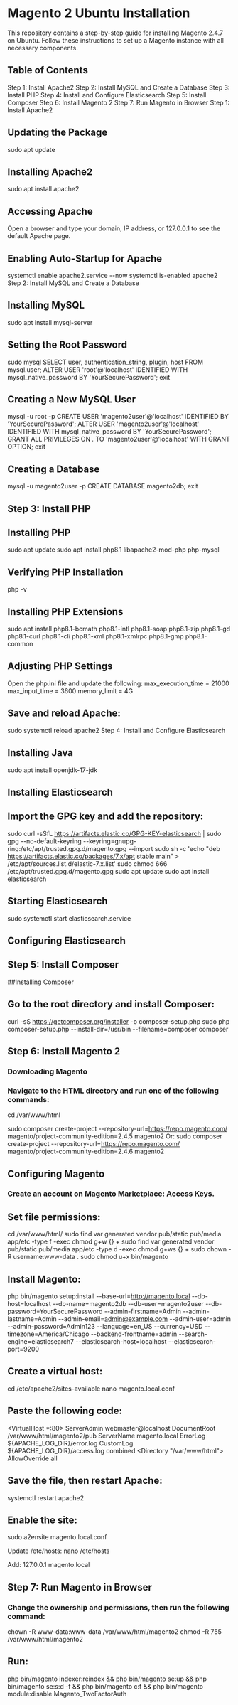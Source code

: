 # Magento 2 Ubuntu Installation
This repository contains a step-by-step guide for installing Magento 2.4.7 on Ubuntu. Follow these instructions to set up a Magento instance with all necessary components.

## Table of Contents
Step 1: Install Apache2
Step 2: Install MySQL and Create a Database
Step 3: Install PHP
Step 4: Install and Configure Elasticsearch
Step 5: Install Composer
Step 6: Install Magento 2
Step 7: Run Magento in Browser
Step 1: Install Apache2

## Updating the Package
sudo apt update

## Installing Apache2

sudo apt install apache2

## Accessing Apache
Open a browser and type your domain, IP address, or 127.0.0.1 to see the default Apache page.

## Enabling Auto-Startup for Apache
systemctl enable apache2.service --now
systemctl is-enabled apache2
Step 2: Install MySQL and Create a Database

## Installing MySQL
sudo apt install mysql-server

## Setting the Root Password
sudo mysql
SELECT user, authentication_string, plugin, host FROM mysql.user;
ALTER USER 'root'@'localhost' IDENTIFIED WITH mysql_native_password BY 'YourSecurePassword';
exit

## Creating a New MySQL User
mysql -u root -p
CREATE USER 'magento2user'@'localhost' IDENTIFIED BY 'YourSecurePassword';
ALTER USER 'magento2user'@'localhost' IDENTIFIED WITH mysql_native_password BY 'YourSecurePassword';
GRANT ALL PRIVILEGES ON *.* TO 'magento2user'@'localhost' WITH GRANT OPTION;
exit

## Creating a Database
mysql -u magento2user -p
CREATE DATABASE magento2db;
exit

## Step 3: Install PHP

## Installing PHP
sudo apt update
sudo apt install php8.1 libapache2-mod-php php-mysql

## Verifying PHP Installation
php -v

## Installing PHP Extensions
sudo apt install php8.1-bcmath php8.1-intl php8.1-soap php8.1-zip php8.1-gd php8.1-curl php8.1-cli php8.1-xml php8.1-xmlrpc php8.1-gmp php8.1-common

## Adjusting PHP Settings
Open the php.ini file and update the following:
max_execution_time = 21000
max_input_time = 3600
memory_limit = 4G

## Save and reload Apache:
sudo systemctl reload apache2
Step 4: Install and Configure Elasticsearch

## Installing Java
sudo apt install openjdk-17-jdk

## Installing Elasticsearch

## Import the GPG key and add the repository:
sudo curl -sSfL https://artifacts.elastic.co/GPG-KEY-elasticsearch | sudo gpg --no-default-keyring --keyring=gnupg-ring:/etc/apt/trusted.gpg.d/magento.gpg --import
sudo sh -c 'echo "deb https://artifacts.elastic.co/packages/7.x/apt stable main" > /etc/apt/sources.list.d/elastic-7.x.list'
sudo chmod 666 /etc/apt/trusted.gpg.d/magento.gpg
sudo apt update
sudo apt install elasticsearch

## Starting Elasticsearch
sudo systemctl start elasticsearch.service

## Configuring Elasticsearch


## Step 5: Install Composer

##Installing Composer

## Go to the root directory and install Composer:
curl -sS https://getcomposer.org/installer -o composer-setup.php
sudo php composer-setup.php --install-dir=/usr/bin --filename=composer
composer

## Step 6: Install Magento 2
### Downloading Magento
### Navigate to the HTML directory and run one of the following commands:
cd /var/www/html

sudo composer create-project --repository-url=https://repo.magento.com/ magento/project-community-edition=2.4.5 magento2
Or:
sudo composer create-project --repository-url=https://repo.magento.com/ magento/project-community-edition=2.4.6 magento2

## Configuring Magento
### Create an account on Magento Marketplace: Access Keys.

## Set file permissions:
cd /var/www/html/<Magento Project Folder>
sudo find var generated vendor pub/static pub/media app/etc -type f -exec chmod g+w {} +
sudo find var generated vendor pub/static pub/media app/etc -type d -exec chmod g+ws {} +
sudo chown -R username:www-data .
sudo chmod u+x bin/magento

## Install Magento:
php bin/magento setup:install --base-url=http://magento.local --db-host=localhost --db-name=magento2db --db-user=magento2user --db-password=YourSecurePassword --admin-firstname=Admin --admin-lastname=Admin --admin-email=admin@example.com --admin-user=admin --admin-password=Admin123 --language=en_US --currency=USD --timezone=America/Chicago --backend-frontname=admin --search-engine=elasticsearch7 --elasticsearch-host=localhost --elasticsearch-port=9200

## Create a virtual host:
cd /etc/apache2/sites-available
nano magento.local.conf

## Paste the following code:
<VirtualHost *:80>
    ServerAdmin webmaster@localhost
    DocumentRoot /var/www/html/magento2/pub
    ServerName magento.local
    ErrorLog ${APACHE_LOG_DIR}/error.log
    CustomLog ${APACHE_LOG_DIR}/access.log combined
    <Directory "/var/www/html">
        AllowOverride all
    </Directory>
</VirtualHost>

## Save the file, then restart Apache:
systemctl restart apache2

## Enable the site:
sudo a2ensite magento.local.conf

Update /etc/hosts:
nano /etc/hosts

Add:
127.0.0.1 magento.local

## Step 7: Run Magento in Browser
### Change the ownership and permissions, then run the following command:
chown -R www-data:www-data /var/www/html/magento2
chmod -R 755 /var/www/html/magento2

## Run:
php bin/magento indexer:reindex && php bin/magento se:up && php bin/magento se:s:d -f && php bin/magento c:f && php bin/magento module:disable Magento_TwoFactorAuth
